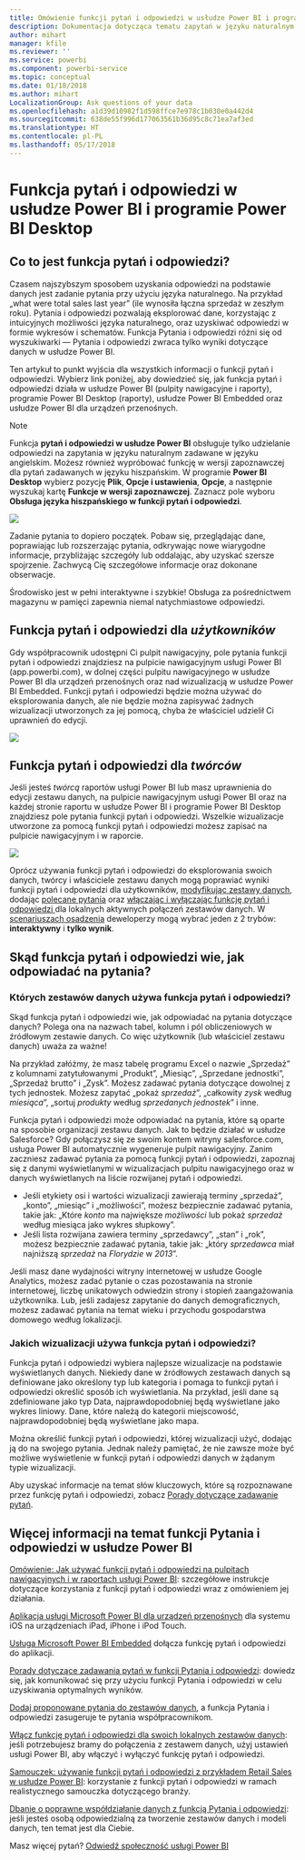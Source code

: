 ```yaml
---
title: Omówienie funkcji pytań i odpowiedzi w usłudze Power BI i programie Power BI Desktop
description: Dokumentacja dotycząca tematu zapytań w języku naturalnym funkcji pytań i odpowiedzi usługi Power BI.
author: mihart
manager: kfile
ms.reviewer: ''
ms.service: powerbi
ms.component: powerbi-service
ms.topic: conceptual
ms.date: 01/18/2018
ms.author: mihart
LocalizationGroup: Ask questions of your data
ms.openlocfilehash: a1d39d10982f1d598ffce7e978c1b030e0a442d4
ms.sourcegitcommit: 638de55f996d177063561b36d95c8c71ea7af3ed
ms.translationtype: HT
ms.contentlocale: pl-PL
ms.lasthandoff: 05/17/2018
---
```

# <a name="qa-in-power-bi-service-and-power-bi-desktop"></a>Funkcja pytań i odpowiedzi w usłudze Power BI i programie Power BI Desktop
## <a name="what-is-qa"></a>Co to jest funkcja pytań i odpowiedzi?
Czasem najszybszym sposobem uzyskania odpowiedzi na podstawie danych jest zadanie pytania przy użyciu języka naturalnego. Na przykład „what were total sales last year” (ile wynosiła łączna sprzedaż w zeszłym roku).  Pytania i odpowiedzi pozwalają eksplorować dane, korzystając z intuicyjnych możliwości języka naturalnego, oraz uzyskiwać odpowiedzi w formie wykresów i schematów. Funkcja Pytania i odpowiedzi różni się od wyszukiwarki — Pytania i odpowiedzi zwraca tylko wyniki dotyczące danych w usłudze Power BI.

Ten artykuł to punkt wyjścia dla wszystkich informacji o funkcji pytań i odpowiedzi. Wybierz link poniżej, aby dowiedzieć się, jak funkcja pytań i odpowiedzi działa w usłudze Power BI (pulpity nawigacyjne i raporty), programie Power BI Desktop (raporty), usłudze Power BI Embedded oraz usłudze Power BI dla urządzeń przenośnych.  

> [!NOTE]
> Funkcja **pytań i odpowiedzi w usłudze Power BI** obsługuje tylko udzielanie odpowiedzi na zapytania w języku naturalnym zadawane w języku angielskim. Możesz również wypróbować funkcję w wersji zapoznawczej dla pytań zadawanych w języku hiszpańskim. W programie **Power BI Desktop** wybierz pozycję **Plik**, **Opcje i ustawienia**, **Opcje**, a następnie wyszukaj kartę **Funkcje w wersji zapoznawczej**. Zaznacz pole wyboru **Obsługa języka hiszpańskiego w funkcji pytań i odpowiedzi**.  
>
>

![](media/power-bi-q-and-a/pbi_qa_boxsalessqft.png)

Zadanie pytania to dopiero początek.  Pobaw się, przeglądając dane, poprawiając lub rozszerzając pytania, odkrywając nowe wiarygodne informacje, przybliżając szczegóły lub oddalając, aby uzyskać szersze spojrzenie. Zachwycą Cię szczegółowe informacje oraz dokonane obserwacje.

Środowisko jest w pełni interaktywne i szybkie! Obsługa za pośrednictwem magazynu w pamięci zapewnia niemal natychmiastowe odpowiedzi.

##  <a name="qa-for-consumers"></a>Funkcja pytań i odpowiedzi dla *użytkowników*
Gdy współpracownik udostępni Ci pulpit nawigacyjny, pole pytania funkcji pytań i odpowiedzi znajdziesz na pulpicie nawigacyjnym usługi Power BI (app.powerbi.com), w dolnej części pulpitu nawigacyjnego w usłudze Power BI dla urządzeń przenośnych oraz nad wizualizacją w usłudze Power BI Embedded. Funkcji pytań i odpowiedzi będzie można używać do eksplorowania danych, ale nie będzie można zapisywać żadnych wizualizacji utworzonych za jej pomocą, chyba że właściciel udzielił Ci uprawnień do edycji.

![](media/power-bi-q-and-a/powerbi-qna.png)

## <a name="qa-for-creators"></a>Funkcja pytań i odpowiedzi dla *twórców*
Jeśli jesteś *twórcą* raportów usługi Power BI lub masz uprawnienia do edycji zestawu danych, na pulpicie nawigacyjnym usługi Power BI oraz na każdej stronie raportu w usłudze Power BI i programie Power BI Desktop znajdziesz pole pytania funkcji pytań i odpowiedzi. Wszelkie wizualizacje utworzone za pomocą funkcji pytań i odpowiedzi możesz zapisać na pulpicie nawigacyjnym i w raporcie.

![](media/power-bi-q-and-a/power-bi-desktop.png)

Oprócz używania funkcji pytań i odpowiedzi do eksplorowania swoich danych, twórcy i właściciele zestawu danych mogą poprawiać wyniki funkcji pytań i odpowiedzi dla użytkowników, [modyfikując zestawy danych](service-prepare-data-for-q-and-a.md), dodając [polecane pytania](service-q-and-a-create-featured-questions.md) oraz [włączając i wyłączając funkcję pytań i odpowiedzi ](service-q-and-a-direct-query.md) dla lokalnych aktywnych połączeń zestawów danych. W [scenariuszach osadzenia](developer/qanda.md) deweloperzy mogą wybrać jeden z 2 trybów: **interaktywny** i **tylko wynik**.

## <a name="how-does-qa-know-how-to-answer-questions"></a>Skąd funkcja pytań i odpowiedzi wie, jak odpowiadać na pytania?
### <a name="which-datasets-does-qa-use"></a>Których zestawów danych używa funkcja pytań i odpowiedzi?
Skąd funkcja pytań i odpowiedzi wie, jak odpowiadać na pytania dotyczące danych? Polega ona na nazwach tabel, kolumn i pól obliczeniowych w źródłowym zestawie danych. Co więc użytkownik (lub właściciel zestawu danych) uważa za ważne!

Na przykład załóżmy, że masz tabelę programu Excel o nazwie „Sprzedaż” z kolumnami zatytułowanymi „Produkt”, „Miesiąc”, „Sprzedane jednostki”, „Sprzedaż brutto” i „Zysk”. Możesz zadawać pytania dotyczące dowolnej z tych jednostek.  Możesz zapytać „pokaż *sprzedaż*”, „całkowity *zysk* według *miesiąca*”, „sortuj *produkty* według *sprzedanych jednostek*” i inne.

Funkcja pytań i odpowiedzi może odpowiadać na pytania, które są oparte na sposobie organizacji zestawu danych. Jak to będzie działać w usłudze Salesforce? Gdy połączysz się ze swoim kontem witryny salesforce.com, usługa Power BI automatycznie wygeneruje pulpit nawigacyjny.  Zanim zaczniesz zadawać pytania za pomocą funkcji pytań i odpowiedzi, zapoznaj się z danymi wyświetlanymi w wizualizacjach pulpitu nawigacyjnego oraz w danych wyświetlanych na liście rozwijanej pytań i odpowiedzi.

* Jeśli etykiety osi i wartości wizualizacji zawierają terminy „sprzedaż”, „konto”, „miesiąc” i „możliwości”, możesz bezpiecznie zadawać pytania, takie jak: „Które *konto* ma największe *możliwości* lub pokaż *sprzedaż* według miesiąca jako wykres słupkowy”.
* Jeśli lista rozwijana zawiera terminy „sprzedawcy”, „stan” i „rok”, możesz bezpiecznie zadawać pytania, takie jak: „który *sprzedawca* miał najniższą *sprzedaż* na *Florydzie* w *2013*”.

Jeśli masz dane wydajności witryny internetowej w usłudze Google Analytics, możesz zadać pytanie o czas pozostawania na stronie internetowej, liczbę unikatowych odwiedzin strony i stopień zaangażowania użytkownika. Lub, jeśli zadajesz zapytanie do danych demograficznych, możesz zadawać pytania na temat wieku i przychodu gospodarstwa domowego według lokalizacji.

### <a name="which-visualization-does-qa-use"></a>Jakich wizualizacji używa funkcja pytań i odpowiedzi?
Funkcja pytań i odpowiedzi wybiera najlepsze wizualizacje na podstawie wyświetlanych danych. Niekiedy dane w źródłowych zestawach danych są definiowane jako określony typ lub kategoria i pomaga to funkcji pytań i odpowiedzi określić sposób ich wyświetlania. Na przykład, jeśli dane są zdefiniowane jako typ Data, najprawdopodobniej będą wyświetlane jako wykres liniowy. Dane, które należą do kategorii miejscowość, najprawdopodobniej będą wyświetlane jako mapa.

Można określić funkcji pytań i odpowiedzi, której wizualizacji użyć, dodając ją do na swojego pytania. Jednak należy pamiętać, że nie zawsze może być możliwe wyświetlenie w funkcji pytań i odpowiedzi danych w żądanym typie wizualizacji.

Aby uzyskać informacje na temat słów kluczowych, które są rozpoznawane przez funkcję pytań i odpowiedzi, zobacz [Porady dotyczące zadawanie pytań](service-q-and-a-tips.md).


## <a name="for-more-details-about-power-bi-qa"></a>Więcej informacji na temat funkcji Pytania i odpowiedzi w usłudze Power BI
[Omówienie: Jak używać funkcji pytań i odpowiedzi na pulpitach nawigacyjnych i w raportach usługi Power BI](power-bi-tutorial-q-and-a.md): szczegółowe instrukcje dotyczące korzystania z funkcji pytań i odpowiedzi wraz z omówieniem jej działania.

[Aplikacja usługi Microsoft Power BI dla urządzeń przenośnych](mobile-apps-ios-qna.md) dla systemu iOS na urządzeniach iPad, iPhone i iPod Touch.

[Usługa Microsoft Power BI Embedded](developer/qanda.md) dołącza funkcję pytań i odpowiedzi do aplikacji.

[Porady dotyczące zadawania pytań w funkcji Pytania i odpowiedzi](service-q-and-a-tips.md): dowiedz się, jak komunikować się przy użyciu funkcji Pytania i odpowiedzi w celu uzyskiwania optymalnych wyników.

[Dodaj proponowane pytania do zestawów danych](service-q-and-a-create-featured-questions.md), a funkcja Pytania i odpowiedzi zasugeruje te pytania współpracownikom.

[Włącz funkcję pytań i odpowiedzi dla swoich lokalnych zestawów danych](service-q-and-a-direct-query.md): jeśli potrzebujesz bramy do połączenia z zestawem danych, użyj ustawień usługi Power BI, aby włączyć i wyłączyć funkcję pytań i odpowiedzi.

[Samouczek: używanie funkcji pytań i odpowiedzi z przykładem Retail Sales w usłudze Power BI](power-bi-visualization-introduction-to-q-and-a.md): korzystanie z funkcji pytań i odpowiedzi w ramach realistycznego samouczka dotyczącego branży.

[Dbanie o poprawne współdziałanie danych z funkcją Pytania i odpowiedzi](service-prepare-data-for-q-and-a.md): jeśli jesteś osobą odpowiedzialną za tworzenie zestawów danych i modeli danych,  ten temat jest dla Ciebie.

Masz więcej pytań? [Odwiedź społeczność usługi Power BI](http://community.powerbi.com/)
